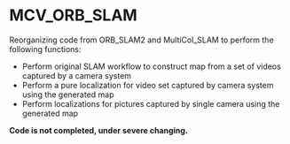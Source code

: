 # MCV_ORB_SLAM

Reorganizing code from ORB_SLAM2 and MultiCol_SLAM to perform the following functions:
* Perform original SLAM workflow to construct map from a set of videos captured by a camera system
* Perform a pure localization for video set captured by camera system using the generated map
* Perform localizations for pictures captured by single camera using the generated map

**Code is not completed, under severe changing.**
